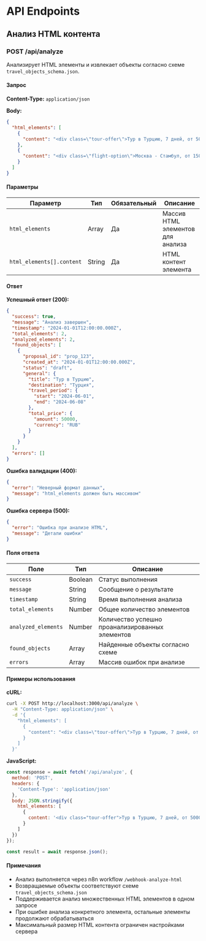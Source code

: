 # API Endpoints

## Анализ HTML контента

### POST /api/analyze

Анализирует HTML элементы и извлекает объекты согласно схеме `travel_objects_schema.json`.

#### Запрос

**Content-Type:** `application/json`

**Body:**
```json
{
  "html_elements": [
    {
      "content": "<div class=\"tour-offer\">Тур в Турцию, 7 дней, от 50000 руб</div>"
    },
    {
      "content": "<div class=\"flight-option\">Москва - Стамбул, от 15000 руб</div>"
    }
  ]
}
```

#### Параметры

| Параметр | Тип | Обязательный | Описание |
|----------|-----|--------------|----------|
| `html_elements` | Array | Да | Массив HTML элементов для анализа |
| `html_elements[].content` | String | Да | HTML контент элемента |

#### Ответ

**Успешный ответ (200):**
```json
{
  "success": true,
  "message": "Анализ завершен",
  "timestamp": "2024-01-01T12:00:00.000Z",
  "total_elements": 2,
  "analyzed_elements": 2,
  "found_objects": [
    {
      "proposal_id": "prop_123",
      "created_at": "2024-01-01T12:00:00.000Z",
      "status": "draft",
      "general": {
        "title": "Тур в Турцию",
        "destination": "Турция",
        "travel_period": {
          "start": "2024-06-01",
          "end": "2024-06-08"
        },
        "total_price": {
          "amount": 50000,
          "currency": "RUB"
        }
      }
    }
  ],
  "errors": []
}
```

**Ошибка валидации (400):**
```json
{
  "error": "Неверный формат данных",
  "message": "html_elements должен быть массивом"
}
```

**Ошибка сервера (500):**
```json
{
  "error": "Ошибка при анализе HTML",
  "message": "Детали ошибки"
}
```

#### Поля ответа

| Поле | Тип | Описание |
|------|-----|----------|
| `success` | Boolean | Статус выполнения |
| `message` | String | Сообщение о результате |
| `timestamp` | String | Время выполнения анализа |
| `total_elements` | Number | Общее количество элементов |
| `analyzed_elements` | Number | Количество успешно проанализированных элементов |
| `found_objects` | Array | Найденные объекты согласно схеме |
| `errors` | Array | Массив ошибок при анализе |

#### Примеры использования

**cURL:**
```bash
curl -X POST http://localhost:3000/api/analyze \
  -H "Content-Type: application/json" \
  -d '{
    "html_elements": [
      {
        "content": "<div class=\"tour-offer\">Тур в Турцию, 7 дней, от 50000 руб</div>"
      }
    ]
  }'
```

**JavaScript:**
```javascript
const response = await fetch('/api/analyze', {
  method: 'POST',
  headers: {
    'Content-Type': 'application/json'
  },
  body: JSON.stringify({
    html_elements: [
      {
        content: '<div class="tour-offer">Тур в Турцию, 7 дней, от 50000 руб</div>'
      }
    ]
  })
});

const result = await response.json();
```

#### Примечания

- Анализ выполняется через n8n workflow `/webhook-analyze-html`
- Возвращаемые объекты соответствуют схеме `travel_objects_schema.json`
- Поддерживается анализ множественных HTML элементов в одном запросе
- При ошибке анализа конкретного элемента, остальные элементы продолжают обрабатываться
- Максимальный размер HTML контента ограничен настройками сервера
